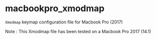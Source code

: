 # macbookpro_xmodmap
`Xmodmap` keymap configuration file for Macbook Pro (2017)

Note : This Xmodmap file has been tested on a Macbook Pro 2017 (14.1)
